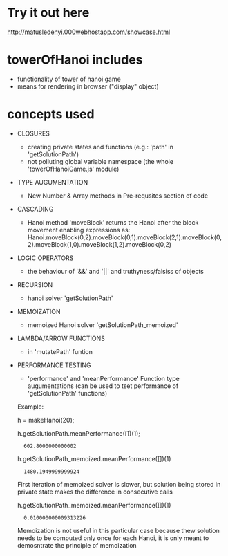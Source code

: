 # Try it out here
http://matusledenyi.000webhostapp.com/showcase.html

# towerOfHanoi includes
- functionality of tower of hanoi game
- means for rendering in browser ("display" object)

# concepts used
- CLOSURES 
	- creating private states and functions (e.g.: 'path' in 'getSolutionPath')
	- not polluting global variable namespace (the whole 'towerOfHanoiGame.js' module)
- TYPE AUGUMENTATION 
	- New Number & Array methods in Pre-requsites section of code
- CASCADING 
	- Hanoi method 'moveBlock' returns the Hanoi after the block movement enabling expressions as: Hanoi.moveBlock(0,2).moveBlock(0,1).moveBlock(2,1).moveBlock(0,2).moveBlock(1,0).moveBlock(1,2).moveBlock(0,2)
- LOGIC OPERATORS 
	- the behaviour of '&&' and '||' and truthyness/falsiss of objects
- RECURSION 
	- hanoi solver 'getSolutionPath'
- MEMOIZATION 
	- memoized Hanoi solver 'getSolutionPath_memoized'
- LAMBDA/ARROW FUNCTIONS 
	- in 'mutatePath' funtion
- PERFORMANCE TESTING 
	- 'performance' and 'meanPerformance' Function type augumentations (can be used to tset performance of 'getSolutionPath' functions)
	
	Example:
	
	h = makeHanoi(20);
	
	h.getSolutionPath.meanPerformance([])(1);
	
		602.8000000000002
	
	h.getSolutionPath_memoized.meanPerformance([])(1)
		
		1480.1949999999924
	
	First iteration of memoized solver is slower, but solution being stored in private state makes the difference in consecutive calls
	
	h.getSolutionPath_memoized.meanPerformance([])(1)
	
		0.010000000009313226

	
	Memoization is not useful in this particular case because thew solution needs to be computed only once for each Hanoi,
	 		it is only meant to demosntrate the principle of memoization
